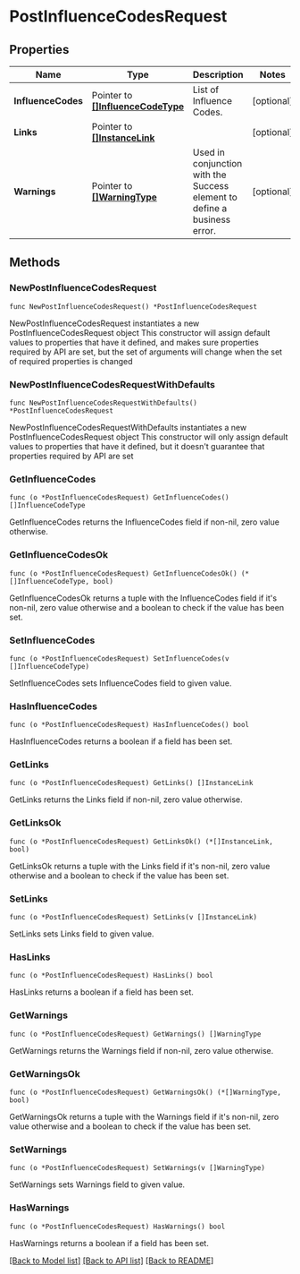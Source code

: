 # PostInfluenceCodesRequest

## Properties

Name | Type | Description | Notes
------------ | ------------- | ------------- | -------------
**InfluenceCodes** | Pointer to [**[]InfluenceCodeType**](InfluenceCodeType.md) | List of Influence Codes. | [optional] 
**Links** | Pointer to [**[]InstanceLink**](InstanceLink.md) |  | [optional] 
**Warnings** | Pointer to [**[]WarningType**](WarningType.md) | Used in conjunction with the Success element to define a business error. | [optional] 

## Methods

### NewPostInfluenceCodesRequest

`func NewPostInfluenceCodesRequest() *PostInfluenceCodesRequest`

NewPostInfluenceCodesRequest instantiates a new PostInfluenceCodesRequest object
This constructor will assign default values to properties that have it defined,
and makes sure properties required by API are set, but the set of arguments
will change when the set of required properties is changed

### NewPostInfluenceCodesRequestWithDefaults

`func NewPostInfluenceCodesRequestWithDefaults() *PostInfluenceCodesRequest`

NewPostInfluenceCodesRequestWithDefaults instantiates a new PostInfluenceCodesRequest object
This constructor will only assign default values to properties that have it defined,
but it doesn't guarantee that properties required by API are set

### GetInfluenceCodes

`func (o *PostInfluenceCodesRequest) GetInfluenceCodes() []InfluenceCodeType`

GetInfluenceCodes returns the InfluenceCodes field if non-nil, zero value otherwise.

### GetInfluenceCodesOk

`func (o *PostInfluenceCodesRequest) GetInfluenceCodesOk() (*[]InfluenceCodeType, bool)`

GetInfluenceCodesOk returns a tuple with the InfluenceCodes field if it's non-nil, zero value otherwise
and a boolean to check if the value has been set.

### SetInfluenceCodes

`func (o *PostInfluenceCodesRequest) SetInfluenceCodes(v []InfluenceCodeType)`

SetInfluenceCodes sets InfluenceCodes field to given value.

### HasInfluenceCodes

`func (o *PostInfluenceCodesRequest) HasInfluenceCodes() bool`

HasInfluenceCodes returns a boolean if a field has been set.

### GetLinks

`func (o *PostInfluenceCodesRequest) GetLinks() []InstanceLink`

GetLinks returns the Links field if non-nil, zero value otherwise.

### GetLinksOk

`func (o *PostInfluenceCodesRequest) GetLinksOk() (*[]InstanceLink, bool)`

GetLinksOk returns a tuple with the Links field if it's non-nil, zero value otherwise
and a boolean to check if the value has been set.

### SetLinks

`func (o *PostInfluenceCodesRequest) SetLinks(v []InstanceLink)`

SetLinks sets Links field to given value.

### HasLinks

`func (o *PostInfluenceCodesRequest) HasLinks() bool`

HasLinks returns a boolean if a field has been set.

### GetWarnings

`func (o *PostInfluenceCodesRequest) GetWarnings() []WarningType`

GetWarnings returns the Warnings field if non-nil, zero value otherwise.

### GetWarningsOk

`func (o *PostInfluenceCodesRequest) GetWarningsOk() (*[]WarningType, bool)`

GetWarningsOk returns a tuple with the Warnings field if it's non-nil, zero value otherwise
and a boolean to check if the value has been set.

### SetWarnings

`func (o *PostInfluenceCodesRequest) SetWarnings(v []WarningType)`

SetWarnings sets Warnings field to given value.

### HasWarnings

`func (o *PostInfluenceCodesRequest) HasWarnings() bool`

HasWarnings returns a boolean if a field has been set.


[[Back to Model list]](../README.md#documentation-for-models) [[Back to API list]](../README.md#documentation-for-api-endpoints) [[Back to README]](../README.md)


